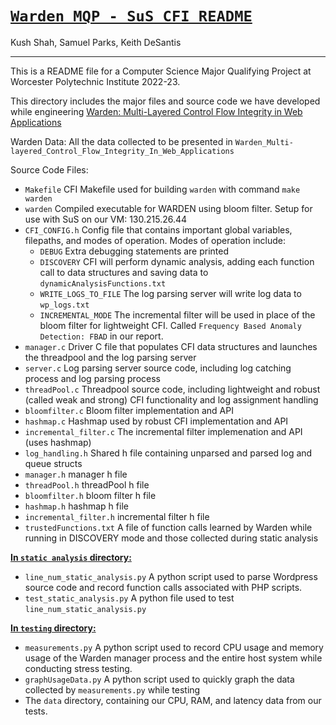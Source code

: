 # **<u>`Warden MQP - SuS CFI README`</u>**

Kush Shah, Samuel Parks, Keith DeSantis

---

This is a README file for a Computer Science Major Qualifying Project at Worcester Polytechnic Institute 2022-23.

This directory includes the major files and source code we have developed while engineering <u>Warden: Multi-Layered Control Flow Integrity in Web Applications</u>

Warden Data:
All the data collected to be presented in `Warden_Multi-layered_Control_Flow_Integrity_In_Web_Applications`

Source Code Files:

- `Makefile` CFI Makefile used for building `warden` with command `make warden`
- `warden` Compiled executable for WARDEN using bloom filter. Setup for use with SuS on our VM: 130.215.26.44
- `CFI_CONFIG.h` Config file that contains important global variables, filepaths, and modes of operation. Modes of operation include:
  - `DEBUG` Extra debugging statements are printed
  - `DISCOVERY` CFI will perform dynamic analysis, adding each function call to data structures and saving data to `dynamicAnalysisFunctions.txt`
  - `WRITE_LOGS_TO_FILE` The log parsing server will write log data to `wp_logs.txt`
  - `INCREMENTAL_MODE` The incremental filter will be used in place of the bloom filter for lightweight CFI. Called `Frequency Based Anomaly Detection: FBAD` in our report.
- `manager.c` Driver C file that populates CFI data structures and launches the threadpool and the log parsing server
- `server.c` Log parsing server source code, including log catching process and log parsing process
- `threadPool.c` Threadpool source code, including lightweight and robust (called weak and strong) CFI functionality and log assignment handling
- `bloomfilter.c` Bloom filter implementation and API
- `hashmap.c` Hashmap used by robust CFI implementation and API
- `incremental_filter.c` The incremental filter implemenation and API (uses hashmap)
- `log_handling.h` Shared h file containing unparsed and parsed log and queue structs
- `manager.h` manager h file
- `threadPool.h` threadPool h file
- `bloomfilter.h` bloom filter h file
- `hashmap.h` hashmap h file
- `incremental_filter.h` incremental filter h file
- `trustedFunctions.txt` A file of function calls learned by Warden while running in DISCOVERY mode and those collected during static analysis

**<u> In `static analysis` directory: </u>**

- `line_num_static_analysis.py` A python script used to parse Wordpress source code and record function calls associated with PHP scripts.
- `test_static_analysis.py` A python file used to test `line_num_static_analysis.py`

**<u> In `testing` directory: </u>**

- `measurements.py` A python script used to record CPU usage and memory usage of the Warden manager process and the entire host system while conducting stress testing.
- `graphUsageData.py` A python script used to quickly graph the data collected by `measurements.py` while testing
- The `data` directory, containing our CPU, RAM, and latency data from our tests.
